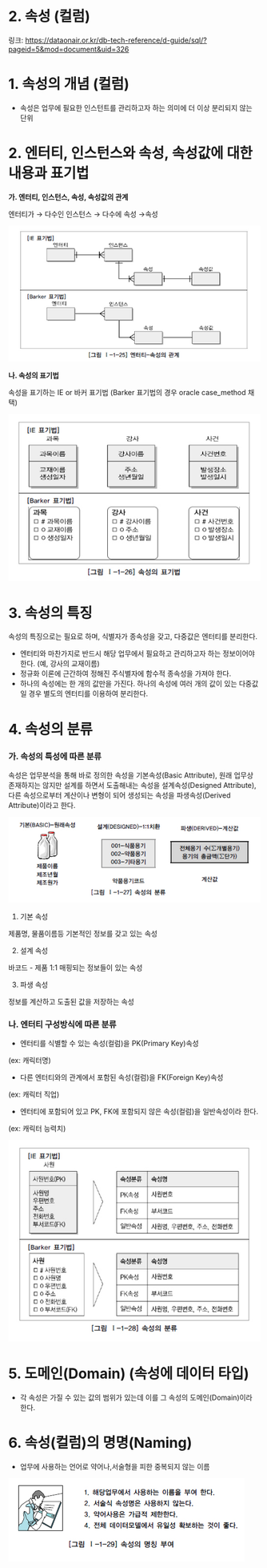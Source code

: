 # 2. 속성 (컬럼)

링크: https://dataonair.or.kr/db-tech-reference/d-guide/sql/?pageid=5&mod=document&uid=326

# 1. 속성의 개념 (컬럼)

- 속성은 업무에 필요한 인스턴트를 관리하고자 하는 의미에 더 이상 분리되지 않는 단위

# **2. 엔터티, 인스턴스와 속성, 속성값에 대한 내용과 표기법**

**가. 엔터티, 인스턴스, 속성, 속성값의 관계**

엔터티가 → 다수인 인스턴스 → 다수에 속성 →속성

![Untitled](Untitled%2011.png)

**나. 속성의 표기법**

 속성을 표기하는  IE or 바커 표기법 (Barker 표기법의 경우 oracle case_method 채택)

![Untitled](Untitled%2012.png)

# **3. 속성의 특징**

속성의 특징으로는 필요로 하며, 식별자가 종속성을 갖고, 다중값은 엔터티를 분리한다.

- 엔터티와 마찬가지로 반드시 해당 업무에서 필요하고 관리하고자 하는 정보이어야 한다. (예, 강사의 교재이름)
- 정규화 이론에 근간하여 정해진 주식별자에 함수적 종속성을 가져야 한다.
- 하나의 속성에는 한 개의 값만을 가진다. 하나의 속성에 여러 개의 값이 있는 다중값일 경우 별도의 엔터티를 이용하여 분리한다.

# 4. 속성의 분류

### **가. 속성의 특성에 따른 분류**

속성은 업무분석을 통해 바로 정의한 속성을 기본속성(Basic Attribute), 원래 업무상 존재하지는 않지만 설계를 하면서 도출해내는 속성을 설계속성(Designed Attribute), 다른 속성으로부터 계산이나 변형이 되어 생성되는 속성을 파생속성(Derived Attribute)이라고 한다.

![Untitled](Untitled%2013.png)

1) 기본 속성 

제품명, 물품이름등 기본적인 정보를 갖고 있는 속성

2) 설계 속성

바코드 - 제품 1:1 매핑되는 정보들이 있는 속성

3) 파생 속성

정보를 계산하고 도출된 값을 저장하는 속성

### **나. 엔터티 구성방식에 따른 분류**

- 엔터티를 식별할 수 있는 속성(컬럼)을 PK(Primary Key)속성

 (ex: 캐릭터명)

- 다른 엔터티와의 관계에서 포함된 속성(컬럼)을 FK(Foreign Key)속성

(ex: 캐릭터 직업)

- 엔터티에 포함되어 있고 PK, FK에 포함되지 않은 속성(컬럼)을 일반속성이라 한다.

(ex: 캐릭터 능력치)

![Untitled](Untitled%2014.png)

# **5. 도메인(Domain) (속성에 데이터 타입)**

- 각 속성은 가질 수 있는 값의 범위가 있는데 이를 그 속성의 도메인(Domain)이라 한다.

# **6. 속성(컬럼)의 명명(Naming)**

- 업무에 사용하는 언어로 약어나,서술형을 피한 중복되지 않는 이름

![Untitled](Untitled%2015.png)